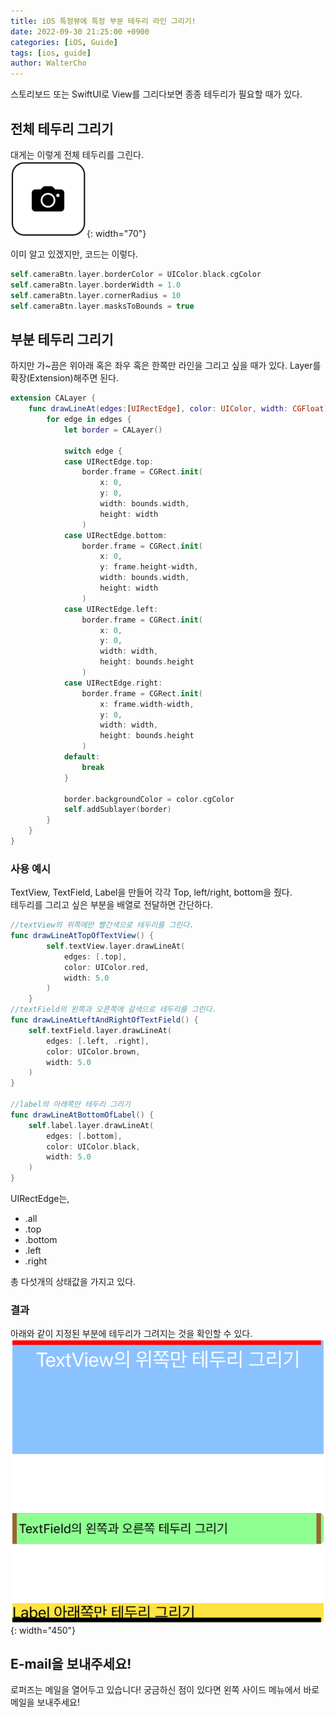 ```yaml
---
title: iOS 특정뷰에 특정 부분 테두리 라인 그리기!
date: 2022-09-30 21:25:00 +0900
categories: [iOS, Guide]
tags: [ios, guide]
author: WalterCho
---
```


스토리보드 또는 SwiftUI로 View를 그리다보면 종종 테두리가 필요할 때가 있다.

## 전체 테두리 그리기
대게는 이렇게 전체 테두리를 그린다.<br>
![round of camera](/post_img/20220930/camera_border.png){: width="70"}

이미 알고 있겠지만, 코드는 이렇다.
```swift
self.cameraBtn.layer.borderColor = UIColor.black.cgColor
self.cameraBtn.layer.borderWidth = 1.0
self.cameraBtn.layer.cornerRadius = 10
self.cameraBtn.layer.masksToBounds = true
```

## 부분 테두리 그리기
하지만 가~끔은 위아래 혹은 좌우 혹은 한쪽만 라인을 그리고 싶을 때가 있다.
Layer를 확장(Extension)해주면 된다.

```swift
extension CALayer {
    func drawLineAt(edges:[UIRectEdge], color: UIColor, width: CGFloat) {
        for edge in edges {
            let border = CALayer()
            
            switch edge {
            case UIRectEdge.top:
                border.frame = CGRect.init(
                    x: 0,
                    y: 0,
                    width: bounds.width,
                    height: width
                )
            case UIRectEdge.bottom:
                border.frame = CGRect.init(
                    x: 0,
                    y: frame.height-width,
                    width: bounds.width,
                    height: width
                )
            case UIRectEdge.left:
                border.frame = CGRect.init(
                    x: 0,
                    y: 0,
                    width: width,
                    height: bounds.height
                )
            case UIRectEdge.right:
                border.frame = CGRect.init(
                    x: frame.width-width,
                    y: 0,
                    width: width,
                    height: bounds.height
                )
            default:
                break
            }
            
            border.backgroundColor = color.cgColor
            self.addSublayer(border)
        }
    }
}
```

### 사용 예시
TextView, TextField, Label을 만들어 각각 Top, left/right, bottom을 줬다.<br>
테두리를 그리고 싶은 부분을 배열로 전달하면 간단하다.
```swift
//textView의 위쪽에만 빨간색으로 테두리를 그린다.
func drawLineAtTopOfTextView() {
        self.textView.layer.drawLineAt(
            edges: [.top],
            color: UIColor.red,
            width: 5.0
        )
    }
//textField의 왼쪽과 오른쪽에 갈색으로 테두리를 그린다.    
func drawLineAtLeftAndRightOfTextField() {
    self.textField.layer.drawLineAt(
        edges: [.left, .right],
        color: UIColor.brown,
        width: 5.0
    )
}
    
//label의 아래쪽만 테두리 그리기
func drawLineAtBottomOfLabel() {
    self.label.layer.drawLineAt(
        edges: [.bottom],
        color: UIColor.black,
        width: 5.0
    )
}
```

UIRectEdge는,
- .all
- .top
- .bottom
- .left
- .right
  
총 다섯개의 상태값을 가지고 있다.

### 결과
아래와 같이 지정된 부분에 테두리가 그려지는 것을 확인할 수 있다.
![part border](/post_img/20220930/part_border.png){: width="450"}


## E-mail을 보내주세요!
로퍼즈는 메일을 열어두고 있습니다! 궁금하신 점이 있다면 왼쪽 사이드 메뉴에서 바로 메일을 보내주세요!